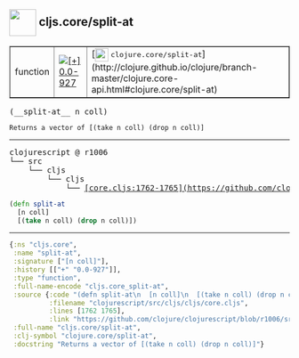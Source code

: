 ## <img width="48px" valign="middle" src="http://i.imgur.com/Hi20huC.png"> cljs.core/split-at

 <table border="1">
<tr>
<td>function</td>
<td><a href="https://github.com/cljsinfo/api-refs/tree/0.0-927"><img valign="middle" alt="[+] 0.0-927" src="https://img.shields.io/badge/+-0.0--927-lightgrey.svg"></a> </td>
<td>
[<img height="24px" valign="middle" src="http://i.imgur.com/1GjPKvB.png"> <samp>clojure.core/split-at</samp>](http://clojure.github.io/clojure/branch-master/clojure.core-api.html#clojure.core/split-at)
</td>
</tr>
</table>

 <samp>
(__split-at__ n coll)<br>
</samp>

```
Returns a vector of [(take n coll) (drop n coll)]
```

---

 <pre>
clojurescript @ r1006
└── src
    └── cljs
        └── cljs
            └── <ins>[core.cljs:1762-1765](https://github.com/clojure/clojurescript/blob/r1006/src/cljs/cljs/core.cljs#L1762-L1765)</ins>
</pre>

```clj
(defn split-at
  [n coll]
  [(take n coll) (drop n coll)])
```


---

```clj
{:ns "cljs.core",
 :name "split-at",
 :signature ["[n coll]"],
 :history [["+" "0.0-927"]],
 :type "function",
 :full-name-encode "cljs.core_split-at",
 :source {:code "(defn split-at\n  [n coll]\n  [(take n coll) (drop n coll)])",
          :filename "clojurescript/src/cljs/cljs/core.cljs",
          :lines [1762 1765],
          :link "https://github.com/clojure/clojurescript/blob/r1006/src/cljs/cljs/core.cljs#L1762-L1765"},
 :full-name "cljs.core/split-at",
 :clj-symbol "clojure.core/split-at",
 :docstring "Returns a vector of [(take n coll) (drop n coll)]"}

```
